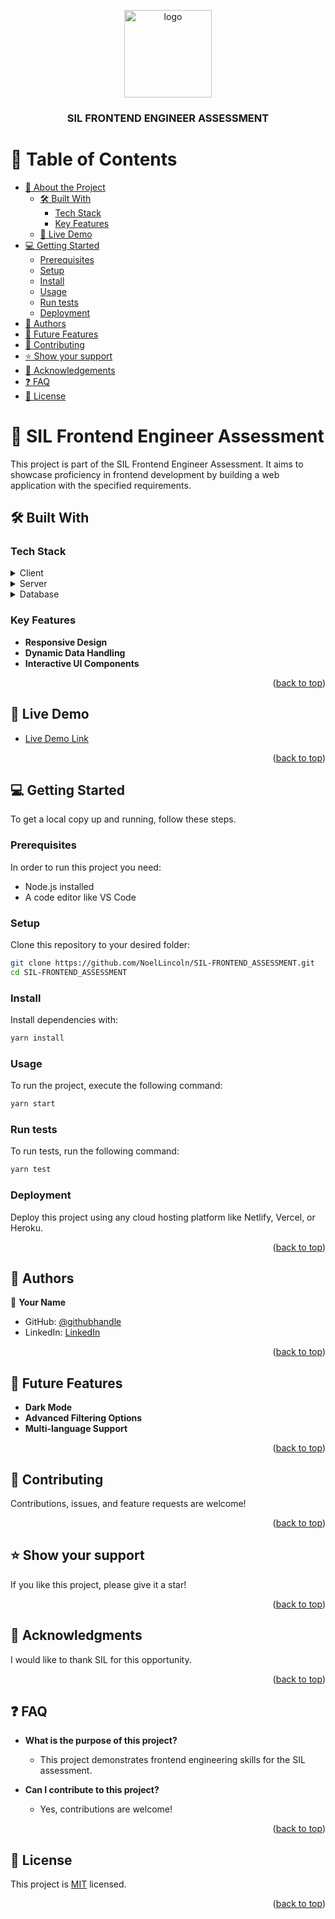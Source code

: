 
<a name="readme-top"></a>

<div align="center">
  <img src="murple_logo.png" alt="logo" width="140" height="auto" />
  <br/>
  <h3><b>SIL FRONTEND ENGINEER ASSESSMENT</b></h3>
</div>

<!-- TABLE OF CONTENTS -->

# 📗 Table of Contents

- [📖 About the Project](#about-project)
  - [🛠 Built With](#built-with)
    - [Tech Stack](#tech-stack)
    - [Key Features](#key-features)
  - [🚀 Live Demo](#live-demo)
- [💻 Getting Started](#getting-started)
  - [Prerequisites](#prerequisites)
  - [Setup](#setup)
  - [Install](#install)
  - [Usage](#usage)
  - [Run tests](#run-tests)
  - [Deployment](#deployment)
- [👥 Authors](#authors)
- [🔭 Future Features](#future-features)
- [🤝 Contributing](#contributing)
- [⭐️ Show your support](#support)
- [🙏 Acknowledgements](#acknowledgements)
- [❓ FAQ](#faq)
- [📝 License](#license)

<!-- PROJECT DESCRIPTION -->

# 📖 SIL Frontend Engineer Assessment <a name="about-project"></a>

This project is part of the SIL Frontend Engineer Assessment. It aims to showcase proficiency in frontend development by building a web application with the specified requirements.

## 🛠 Built With <a name="built-with"></a>

### Tech Stack <a name="tech-stack"></a>

<details>
  <summary>Client</summary>
  <ul>
    <li><a href="https://reactjs.org/">React.js</a></li>
  </ul>
</details>

<details>
  <summary>Server</summary>
  <ul>
    <li><a href="https://expressjs.com/">Express.js</a></li>
  </ul>
</details>

<details>
<summary>Database</summary>
  <ul>
    <li><a href="https://www.postgresql.org/">PostgreSQL</a></li>
  </ul>
</details>

### Key Features <a name="key-features"></a>

- **Responsive Design**
- **Dynamic Data Handling**
- **Interactive UI Components**

<p align="right">(<a href="#readme-top">back to top</a>)</p>

<!-- LIVE DEMO -->

## 🚀 Live Demo <a name="live-demo"></a>

- [Live Demo Link](https://example.com)

<p align="right">(<a href="#readme-top">back to top</a>)</p>

<!-- GETTING STARTED -->

## 💻 Getting Started <a name="getting-started"></a>

To get a local copy up and running, follow these steps.

### Prerequisites

In order to run this project you need:
- Node.js installed
- A code editor like VS Code

### Setup

Clone this repository to your desired folder:

```sh
git clone https://github.com/NoelLincoln/SIL-FRONTEND_ASSESSMENT.git
cd SIL-FRONTEND_ASSESSMENT
```

### Install

Install dependencies with:

```sh
yarn install
```

### Usage

To run the project, execute the following command:

```sh
yarn start
```

### Run tests

To run tests, run the following command:

```sh
yarn test
```

### Deployment

Deploy this project using any cloud hosting platform like Netlify, Vercel, or Heroku.

<p align="right">(<a href="#readme-top">back to top</a>)</p>

<!-- AUTHORS -->

## 👥 Authors <a name="authors"></a>

👤 **Your Name**

- GitHub: [@githubhandle](https://github.com/NoelLincoln)
- LinkedIn: [LinkedIn](https://www.linkedin.com/in/noel-bryant/)

<p align="right">(<a href="#readme-top">back to top</a>)</p>

<!-- FUTURE FEATURES -->

## 🔭 Future Features <a name="future-features"></a>

- **Dark Mode**
- **Advanced Filtering Options**
- **Multi-language Support**

<p align="right">(<a href="#readme-top">back to top</a>)</p>

<!-- CONTRIBUTING -->

## 🤝 Contributing <a name="contributing"></a>

Contributions, issues, and feature requests are welcome!

<p align="right">(<a href="#readme-top">back to top</a>)</p>

<!-- SUPPORT -->

## ⭐️ Show your support <a name="support"></a>

If you like this project, please give it a star!

<p align="right">(<a href="#readme-top">back to top</a>)</p>

<!-- ACKNOWLEDGEMENTS -->

## 🙏 Acknowledgments <a name="acknowledgements"></a>

I would like to thank SIL for this opportunity.

<p align="right">(<a href="#readme-top">back to top</a>)</p>

<!-- FAQ -->

## ❓ FAQ <a name="faq"></a>

- **What is the purpose of this project?**
  - This project demonstrates frontend engineering skills for the SIL assessment.

- **Can I contribute to this project?**
  - Yes, contributions are welcome!

<p align="right">(<a href="#readme-top">back to top</a>)</p>

<!-- LICENSE -->

## 📝 License <a name="license"></a>

This project is [MIT](./LICENSE) licensed.

<p align="right">(<a href="#readme-top">back to top</a>)</p>
